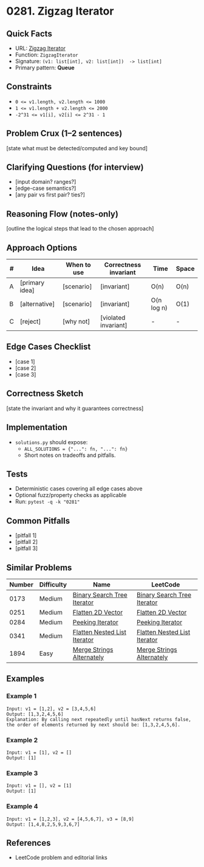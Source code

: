 # 0281. Zigzag Iterator

## Quick Facts

- URL: [Zigzag Iterator](https://leetcode.com/problems/zigzag-iterator/)
- Function: `ZigzagIterator`
- Signature: `(v1: list[int], v2: list[int])  -> list[int]`
- Primary pattern: **Queue**

## Constraints

- `0 <= v1.length, v2.length <= 1000`
- `1 <= v1.length + v2.length <= 2000`
- `-2^31 <= v1[i], v2[i] <= 2^31 - 1`

## Problem Crux (1–2 sentences)

[state what must be detected/computed and key bound]

## Clarifying Questions (for interview)

- [input domain? ranges?]
- [edge-case semantics?]
- [any pair vs first pair? ties?]

## Reasoning Flow (notes-only)

[outline the logical steps that lead to the chosen approach]

## Approach Options

| # | Idea | When to use | Correctness invariant | Time | Space |
|---|------|-------------|-----------------------|------|-------|
| A | [primary idea] | [scenario] | [invariant] | O(n) | O(n) |
| B | [alternative] | [scenario] | [invariant] | O(n log n) | O(1) |
| C | [reject] | [why not] | [violated invariant] | - | - |

## Edge Cases Checklist

- [case 1]
- [case 2]
- [case 3]

## Correctness Sketch

[state the invariant and why it guarantees correctness]

## Implementation

- `solutions.py` should expose:
  - `ALL_SOLUTIONS = {"...": fn, "...": fn}`
  - Short notes on tradeoffs and pitfalls.

## Tests

- Deterministic cases covering all edge cases above
- Optional fuzz/property checks as applicable
- Run: `pytest -q -k "0281"`

## Common Pitfalls

- [pitfall 1]
- [pitfall 2]
- [pitfall 3]

## Similar Problems

| Number | Difficulty | Name | LeetCode |
|---|---|---|---|
| 0173 | Medium | [Binary Search Tree Iterator](../0173-binary-search-tree-iterator/readme.md) | [Binary Search Tree Iterator](https://leetcode.com/problems/binary-search-tree-iterator/) |
| 0251 | Medium | [Flatten 2D Vector](../0251-flatten-2d-vector/readme.md) | [Flatten 2D Vector](https://leetcode.com/problems/flatten-2d-vector/) |
| 0284 | Medium | [Peeking Iterator](../0284-peeking-iterator/readme.md) | [Peeking Iterator](https://leetcode.com/problems/peeking-iterator/) |
| 0341 | Medium | [Flatten Nested List Iterator](../0341-flatten-nested-list-iterator/readme.md) | [Flatten Nested List Iterator](https://leetcode.com/problems/flatten-nested-list-iterator/) |
| 1894 | Easy | [Merge Strings Alternately](../1894-merge-strings-alternately/readme.md) | [Merge Strings Alternately](https://leetcode.com/problems/merge-strings-alternately/) |

## Examples

### Example 1

```text
Input: v1 = [1,2], v2 = [3,4,5,6]
Output: [1,3,2,4,5,6]
Explanation: By calling next repeatedly until hasNext returns false, the order of elements returned by next should be: [1,3,2,4,5,6].
```

### Example 2

```text
Input: v1 = [1], v2 = []
Output: [1]
```

### Example 3

```text
Input: v1 = [], v2 = [1]
Output: [1]
```

### Example 4

```text
Input: v1 = [1,2,3], v2 = [4,5,6,7], v3 = [8,9]
Output: [1,4,8,2,5,9,3,6,7]
```

## References

- LeetCode problem and editorial links
